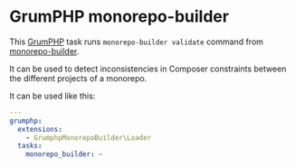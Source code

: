 # GrumPHP monorepo-builder

This [GrumPHP](https://github.com/phpro/grumphp) task
runs `monorepo-builder validate` command
from [monorepo-builder](https://github.com/symplify/monorepo-builder).

It can be used to detect inconsistencies in Composer constraints between
the different projects of a monorepo.

It can be used like this:

```yaml
---
grumphp:
  extensions:
    - GrumphpMonorepoBuilder\Loader
  tasks:
    monorepo_builder: ~
```
